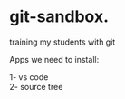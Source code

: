 # git-sandbox. 
training my students with git

Apps we need to install:

1- vs code    
2- source tree   
